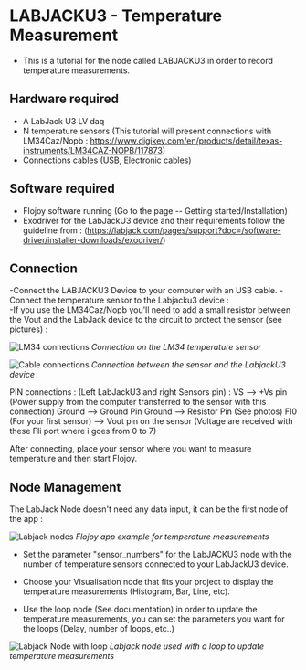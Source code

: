 # LABJACKU3 - Temperature Measurement

- This is a tutorial for the node called LABJACKU3 in order to record temperature measurements. 

 ## Hardware required 
- A LabJack U3 LV daq 
- N temperature sensors (This tutorial will present connections with LM34Caz/Nopb : https://www.digikey.com/en/products/detail/texas-instruments/LM34CAZ-NOPB/117873)
- Connections cables (USB, Electronic cables)


## Software required
- Flojoy software running (Go to the page -- Getting started/Installation)
- Exodriver for the LabJackU3 device and their requirements follow the guideline from : (https://labjack.com/pages/support?doc=/software-driver/installer-downloads/exodriver/)

## Connection

-Connect the LABJACKU3 Device to your computer with an USB cable. 
-Connect the temperature sensor to the Labjacku3 device :  
-If you use the LM34Caz/Nopb you'll need to add a small resistor between the Vout and the LabJack device to the circuit to protect the sensor (see pictures) :

![LM34 connections](https://res.cloudinary.com/dhopxs1y3/image/upload/v1681998838/flojoy-docs/Labjacku3/LABJACKU3_sensor_dphqly.jpg)
*Connection on the LM34 temperature sensor* 

![Cable connections](https://res.cloudinary.com/dhopxs1y3/image/upload/v1681998837/flojoy-docs/Labjacku3/LABJACKU3_connections_ojffn2.jpg)
*Connection between the sensor and the LabjackU3 device*

PIN connections : (Left LabJackU3 and right Sensors pin) : 
VS --> +Vs pin (Power supply from the computer transferred to the sensor with this connection)
Ground --> Ground Pin 
Ground --> Resistor Pin (See photos)
FI0 (For your first sensor) --> Vout pin on the sensor (Voltage are received with these FIi port where i goes from 0 to 7)

After connecting,  place your sensor where you want to measure temperature and then start Flojoy.

## Node Management

The LabJack Node doesn't need any data input, it can be the first node of the app : 

![Labjack nodes](https://res.cloudinary.com/dhopxs1y3/image/upload/v1681998837/flojoy-docs/Labjacku3/LABJACKU3_nodes_nenhsn.png)
*Flojoy app example for temperature measurements*

- Set the parameter "sensor_numbers" for the LabJACKU3 node with the number of temperature sensors connected to your LabJackU3 device.

- Choose your Visualisation node that fits your project to display the temperature measurements (Histogram, Bar, Line, etc).  

- Use the loop node (See documentation) in order to update the temperature measurements, you can set the parameters you want for the loops (Delay, number of loops, etc..) 

![Labjack Node with loop](https://res.cloudinary.com/dhopxs1y3/image/upload/v1681998837/flojoy-docs/Labjacku3/LABJACKU3_nodeswithloop_wcn0c1.png)
*Labjack node used with a loop to update temperature measurements*

